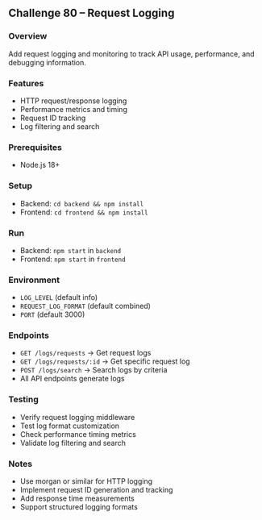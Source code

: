 ## Challenge 80 – Request Logging

### Overview
Add request logging and monitoring to track API usage, performance, and debugging information.

### Features
- HTTP request/response logging
- Performance metrics and timing
- Request ID tracking
- Log filtering and search

### Prerequisites
- Node.js 18+

### Setup
- Backend: `cd backend && npm install`
- Frontend: `cd frontend && npm install`

### Run
- Backend: `npm start` in `backend`
- Frontend: `npm start` in `frontend`

### Environment
- `LOG_LEVEL` (default info)
- `REQUEST_LOG_FORMAT` (default combined)
- `PORT` (default 3000)

### Endpoints
- `GET /logs/requests` → Get request logs
- `GET /logs/requests/:id` → Get specific request log
- `POST /logs/search` → Search logs by criteria
- All API endpoints generate logs

### Testing
- Verify request logging middleware
- Test log format customization
- Check performance timing metrics
- Validate log filtering and search

### Notes
- Use morgan or similar for HTTP logging
- Implement request ID generation and tracking
- Add response time measurements
- Support structured logging formats